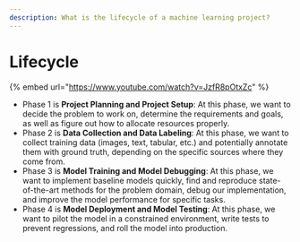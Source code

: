 ```yaml
---
description: What is the lifecycle of a machine learning project?
---
```


# Lifecycle

{% embed url="https://www.youtube.com/watch?v=JzfR8pOtxZc" %}

* Phase 1 is **Project Planning and Project Setup**: At this phase, we want to decide the problem to work on, determine the requirements and goals, as well as figure out how to allocate resources properly.
* Phase 2 is **Data Collection and Data Labeling**: At this phase, we want to collect training data \(images, text, tabular, etc.\) and potentially annotate them with ground truth, depending on the specific sources where they come from.
* Phase 3 is **Model Training and Model Debugging**: At this phase, we want to implement baseline models quickly, find and reproduce state-of-the-art methods for the problem domain, debug our implementation, and improve the model performance for specific tasks.
* Phase 4 is **Model Deployment and Model Testing**: At this phase, we want to pilot the model in a constrained environment, write tests to prevent regressions, and roll the model into production.

